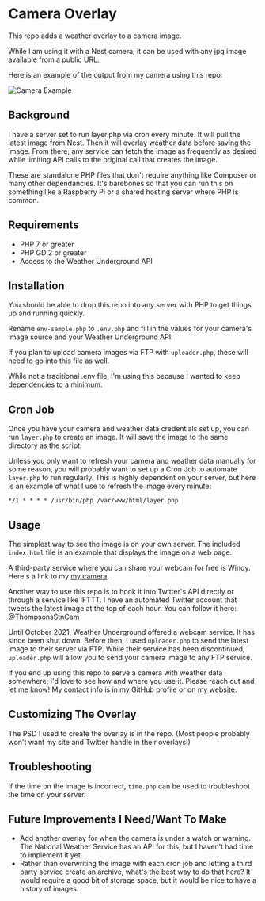 
# Camera Overlay
This repo adds a weather overlay to a camera image.

While I am using it with a Nest camera, it can be used with any jpg image available from a public URL.

Here is an example of the output from my camera using this repo:

![Camera Example](https://lordcol.in/roof-camera/camera.jpg)


## Background
I have a server set to run layer.php via cron every minute. It will pull the latest image from Nest. Then it will overlay weather data before saving the image. From there, any service can fetch the image as frequently as desired while limiting API calls to the original call that creates the image.

These are standalone PHP files that don't require anything like Composer or many other dependancies. It's barebones so that you can run this on something like a Raspberry Pi or a shared hosting server where PHP is common.


## Requirements
- PHP 7 or greater
- PHP GD 2 or greater
- Access to the Weather Underground API


## Installation
You should be able to drop this repo into any server with PHP to get things up and running quickly.

Rename `env-sample.php` to `.env.php` and fill in the values for your camera's image source and your Weather Underground API.

If you plan to upload camera images via FTP with `uploader.php`, these will need to go into this file as well.

While not a traditional .env file, I'm using this because I wanted to keep dependencies to a minimum.


## Cron Job
Once you have your camera and weather data credentials set up, you can run `layer.php` to create an image. It will save the image to the same directory as the script.

Unless you only want to refresh your camera and weather data manually for some reason, you will probably want to set up a Cron Job to automate `layer.php` to run regularly. This is highly dependent on your server, but here is an example of what I use to refresh the image every minute:

`*/1 * * * * /usr/bin/php /var/www/html/layer.php`


## Usage
The simplest way to see the image is on your own server. The included `index.html` file is an example that displays the image on a web page.

A third-party service where you can share your webcam for free is Windy. Here's a link to my [my camera](https://www.windy.com/-Webcams/United-States/Tennessee/Spring-Hill/Thompson's-Station/webcams/1605233407?35.778,-88.531,8).

Another way to use this repo is to hook it into Twitter's API directly or through a service like IFTTT. I have an automated Twitter account that tweets the latest image at the top of each hour. You can follow it here: [@ThompsonsStnCam](https://twitter.com/thompsonsstncam/status/1629919088905519108?s=61&t=pX9iRPLafqP19eE88ko_Pg)

Until October 2021, Weather Underground offered a webcam service. It has since been shut down. Before then, I used `uploader.php` to send the latest image to their server via FTP. While their service has been discontinued, `uploader.php` will allow you to send your camera image to any FTP service.

If you end up using this repo to serve a camera with weather data somewhere, I'd love to see how and where you use it. Please reach out and let me know! My contact info is in my GitHub profile or on [my website](https://colinlord.com/).


## Customizing The Overlay
The PSD I used to create the overlay is in the repo. (Most people probably won't want my site and Twitter handle in their overlays!)


## Troubleshooting
If the time on the image is incorrect, `time.php` can be used to troubleshoot the time on your server.


## Future Improvements I Need/Want To Make
- Add another overlay for when the camera is under a watch or warning. The National Weather Service has an API for this, but I haven't had time to implement it yet.
- Rather than overwriting the image with each cron job and letting a third party service create an archive, what's the best way to do that here? It would require a good bit of storage space, but it would be nice to have a history of images.
